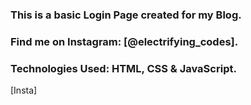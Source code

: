 ### This is a basic Login Page created for my Blog.

### Find me on Instagram: [@electrifying_codes].

### Technologies Used: HTML, CSS & JavaScript.

[Insta]
